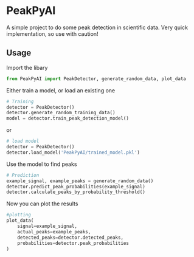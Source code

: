 # PeakPyAI

A simple project to do some peak detection in scientific data. Very quick implementation, so use with caution!

## Usage

Import the libary

```python
from PeakPyAI import PeakDetector, generate_random_data, plot_data
```

Either train a model, or load an existing one

```python
# Training
detector = PeakDetector()
detector.generate_random_training_data()
model = detector.train_peak_detection_model()
```

or 

```python
# load model
detector = PeakDetector()
detector.load_model('PeakPyAI/trained_model.pkl')
```

Use the model to find peaks

```python
# Prediction
example_signal, example_peaks = generate_random_data()
detector.predict_peak_probabilities(example_signal)
detector.calculate_peaks_by_probability_threshold()
```

Now you can plot the results

```python 
#plotting
plot_data(
    signal=example_signal,
    actual_peaks=example_peaks,
    detected_peaks=detector.detected_peaks,
    probabilities=detector.peak_probabilities
)
```